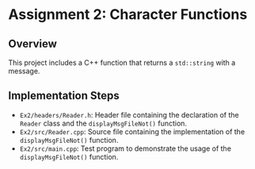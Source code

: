 # Assignment 2: Character Functions

## Overview
This project includes a C++ function that returns a `std::string` with a message.

## Implementation Steps
- `Ex2/headers/Reader.h`: Header file containing the declaration of the `Reader` class and the `displayMsgFileNot()` function.
- `Ex2/src/Reader.cpp`: Source file containing the implementation of the `displayMsgFileNot()` function.
- `Ex2/src/main.cpp`: Test program to demonstrate the usage of the `displayMsgFileNot()` function.
